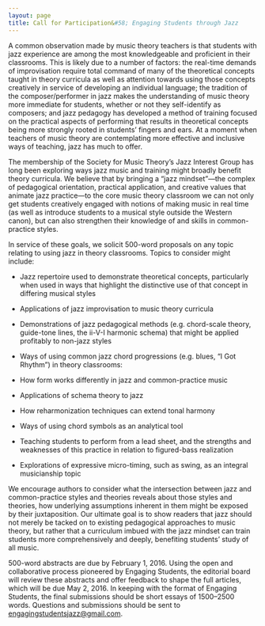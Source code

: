 ```yaml
---
layout: page
title: Call for Participation&#58; Engaging Students through Jazz
---
```

A common observation made by music theory teachers is that students with jazz experience are among the most knowledgeable and proficient in their classrooms. This is likely due to a number of factors: the real-time demands of improvisation require total command of many of the theoretical concepts taught in theory curricula as well as attention towards using those concepts creatively in service of developing an individual language; the tradition of the composer/performer in jazz makes the understanding of music theory more immediate for students, whether or not they self-identify as composers; and jazz pedagogy has developed a method of training focused on the practical aspects of performing that results in theoretical concepts being more strongly rooted in students’ fingers and ears. At a moment when teachers of music theory are contemplating more effective and inclusive ways of teaching, jazz has much to offer.

The membership of the Society for Music Theory’s Jazz Interest Group has long been exploring ways jazz music and training might broadly benefit theory curricula. We believe that by bringing a “jazz mindset”­—the complex of pedagogical orientation, practical application, and creative values that animate jazz practice—to the core music theory classroom we can not only get students creatively engaged with notions of making music in real time (as well as introduce students to a musical style outside the Western canon), but can also strengthen their knowledge of and skills in common-practice styles.
 
In service of these goals, we solicit 500-word proposals on any topic relating to using jazz in theory classrooms. Topics to consider might include: 
- Jazz repertoire used to demonstrate theoretical concepts, particularly when used in ways that highlight the distinctive use of that concept in differing musical styles
- Applications of jazz improvisation to music theory curricula
- Demonstrations of jazz pedagogical methods (e.g. chord-scale theory, guide-tone lines, the ii-V-I harmonic schema) that might be applied profitably to non-jazz styles
- Ways of using common jazz chord progressions (e.g. blues, “I Got Rhythm”) in theory classrooms: 

- How form works differently in jazz and common-practice music  
- Applications of schema theory to jazz  
- How reharmonization techniques can extend tonal harmony  
- Ways of using chord symbols as an analytical tool  
- Teaching students to perform from a lead sheet, and the strengths and weaknesses of this practice in relation to figured-bass realization  
- Explorations of expressive micro-timing, such as swing, as an integral musicianship topic  

We encourage authors to consider what the intersection between jazz and common-practice styles and theories reveals about those styles and theories, how underlying assumptions inherent in them might be exposed by their juxtaposition. Our ultimate goal is to show readers that jazz should not merely be tacked on to existing pedagogical approaches to music theory, but rather that a curriculum imbued with the jazz mindset can train students more comprehensively and deeply, benefiting students’ study of all music.

500-word abstracts are due by February 1, 2016. Using the open and collaborative process pioneered by Engaging Students, the editorial board will review these abstracts and offer feedback to shape the full articles, which will be due May 2, 2016. In keeping with the format of Engaging Students, the final submissions should be short essays of 1500–2500 words. Questions and submissions should be sent to <a href="mailto:engagingstudentsjazz@gmail.com">engagingstudentsjazz@gmail.com</a>. 
